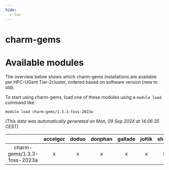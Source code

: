 ```yaml
---
hide:
  - toc
---
```


charm-gems
==========

# Available modules


The overview below shows which charm-gems installations are available per HPC-UGent Tier-2cluster, ordered based on software version (new to old).

To start using charm-gems, load one of these modules using a `module load` command like:

```shell
module load charm-gems/1.3.3-foss-2023a
```

*(This data was automatically generated on Mon, 09 Sep 2024 at 14:06:35 CEST)*  

| |accelgor|doduo|donphan|gallade|joltik|shinx|skitty|
| :---: | :---: | :---: | :---: | :---: | :---: | :---: | :---: |
|charm-gems/1.3.3-foss-2023a|x|x|x|x|x|x|x|
